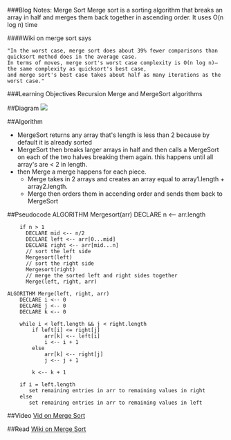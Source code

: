 ###Blog Notes: Merge Sort
Merge sort is a sorting algorithm that breaks an array in half and merges them back together in ascending order.
It uses  O(n log n) time

####Wiki on merge sort says

    "In the worst case, merge sort does about 39% fewer comparisons than quicksort method does in the average case. 
    In terms of moves, merge sort's worst case complexity is O(n log n)—the same complexity as quicksort's best case,
    and merge sort's best case takes about half as many iterations as the worst case."


###Learning Objectives
Recursion 
Merge and MergeSort algorithms

##Diagram
<img src="https://en.wikipedia.org/wiki/Merge_sort#/media/File:Merge_sort_algorithm_diagram.svg"/>

##Algorithm
* MergeSort returns any array that's length is less than 2 because by default it is already sorted
* MergeSort then breaks larger arrays in half and then calls a MergeSort on each of the two halves breaking them again. this happens until all array's are < 2 in length. 
* then Merge a merge happens for each piece.
    * Merge takes in 2 arrays and creates an array equal to array1.length + array2.length.
    * Merge then orders them in accending order and sends them back to MergeSort
    
##Pseudocode
    ALGORITHM Mergesort(arr)
        DECLARE n <-- arr.length
               
        if n > 1
          DECLARE mid <-- n/2
          DECLARE left <-- arr[0...mid]
          DECLARE right <-- arr[mid...n]
          // sort the left side
          Mergesort(left)
          // sort the right side
          Mergesort(right)
          // merge the sorted left and right sides together
          Merge(left, right, arr)
    
    ALGORITHM Merge(left, right, arr)
        DECLARE i <-- 0
        DECLARE j <-- 0
        DECLARE k <-- 0
    
        while i < left.length && j < right.length
            if left[i] <= right[j]
                arr[k] <-- left[i]
                i <-- i + 1
            else
                arr[k] <-- right[j]
                j <-- j + 1
                
            k <-- k + 1
    
        if i = left.length
           set remaining entries in arr to remaining values in right
        else
           set remaining entries in arr to remaining values in left


##Video
[Vid on Merge Sort](https://www.youtube.com/watch?v=TzeBrDU-JaY)

##Read
[Wiki on Merge Sort](https://en.wikipedia.org/wiki/Merge_sort)

